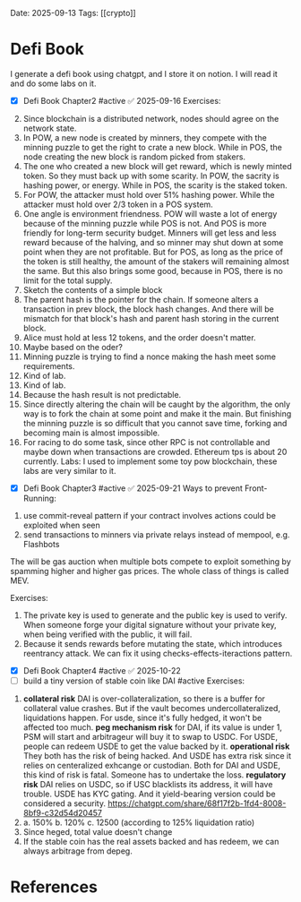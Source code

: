 Date: 2025-09-13
Tags: [[crypto]]

# Defi Book

I generate a defi book using chatgpt, and I store it on notion. I will read it and do some labs on it.

- [x] Defi Book Chapter2 #active ✅ 2025-09-16
Exercises:
2. Since blockchain is a distributed network, nodes should agree on the network state. 
3. In POW, a new node is created by minners, they compete with the minning puzzle to get the right to crate a new block. While in POS, the node creating the new block is random picked from stakers.
4. The one who created a new block will get reward, which is newly minted token. So they must back up with some scarity. In POW, the sacrity is hashing power, or energy. While in POS, the scarity is the staked token.
5. For POW, the attacker must hold over 51% hashing power. While the attacker must hold over 2/3 token in a POS system.
6. One angle is environment friendness. POW will waste a lot of energy because of the minning puzzle while POS is not. And POS is more friendly for long-term security budget. Minners will get less and less reward because of the halving, and so minner may shut down at some point when they are not profitable. But for POS, as long as the price of the token is still healthy, the amount of the stakers will remaining almost the same. But this also brings some good, because in POS, there is no limit for the total supply.
7. Sketch the contents of a simple block
8. The parent hash is the pointer for the chain. If someone alters a transaction in prev block, the block hash changes. And there will be mismatch for that block's hash and parent hash storing in the current block. 
9. Alice must hold at less 12 tokens, and the order doesn't matter.
10. Maybe based on the oder?
11. Minning puzzle is trying to find a nonce making the hash meet some requirements.
12. Kind of lab.
13. Kind of lab.
14. Because the hash result is not predictable.
15. Since directly altering the chain will be caught by the algorithm, the only way is to fork the chain at some point and make it the main. But finishing the minning puzzle is so difficult that you cannot save time, forking and becoming main is almost impossible. 
16. For racing to do some task, since other RPC is not controllable and maybe down when transactions are crowded. Ethereum tps is about 20 currently.
Labs:
I used to implement some toy pow blockchain, these labs are very similar to it.


- [x] Defi Book Chapter3 #active ✅ 2025-09-21
Ways to prevent Front-Running:
1. use commit-reveal pattern if your contract involves actions could be exploited when seen
2. send transactions to minners via private relays instead of mempool, e.g. Flashbots

The will be gas auction when multiple bots compete to exploit something by spamming higher and higher gas prices. The whole class of things is called MEV.

Exercises:
1. The private key is used to generate and the public key is used to verify. When someone forge your digital signature without your private key, when being verified with the public, it will fail.
2. Because it sends rewards before mutating the state, which introduces reentrancy attack. We can fix it using checks-effects-iteractions pattern.

- [x] Defi Book Chapter4 #active ✅ 2025-10-22
- [ ] build a tiny version of stable coin like DAI #active 
Exercises:
1. **collateral risk** DAI is over-collateralization, so there is a buffer for collateral value crashes. But if the vault becomes undercollateralized, liquidations happen. For usde, since it's fully hedged, it won't be affected too much. **peg mechanism risk** for DAI, if its value is under 1, PSM will start and  arbitrageur will buy it to swap to USDC. For USDE, people can redeem USDE to get the value backed by it. **operational risk** They both has the risk of being hacked. And USDE has extra risk since it relies on centeralized exhcange or custodian. Both for DAI and USDE, this kind of risk is fatal. Someone has to undertake the loss. **regulatory risk** DAI relies on USDC, so if USC blacklists its address, it will have trouble. USDE has KYC gating. And it yield-bearing version could be considered a security.
   https://chatgpt.com/share/68f17f2b-1fd4-8008-8bf9-c32d54d20457
2. a. 150% b. 120% c. 12500 (according to 125% liquidation ratio) 
3. Since heged, total value doesn't change
4. If the stable coin has the real assets backed and has redeem, we can always arbitrage from depeg.




# References
